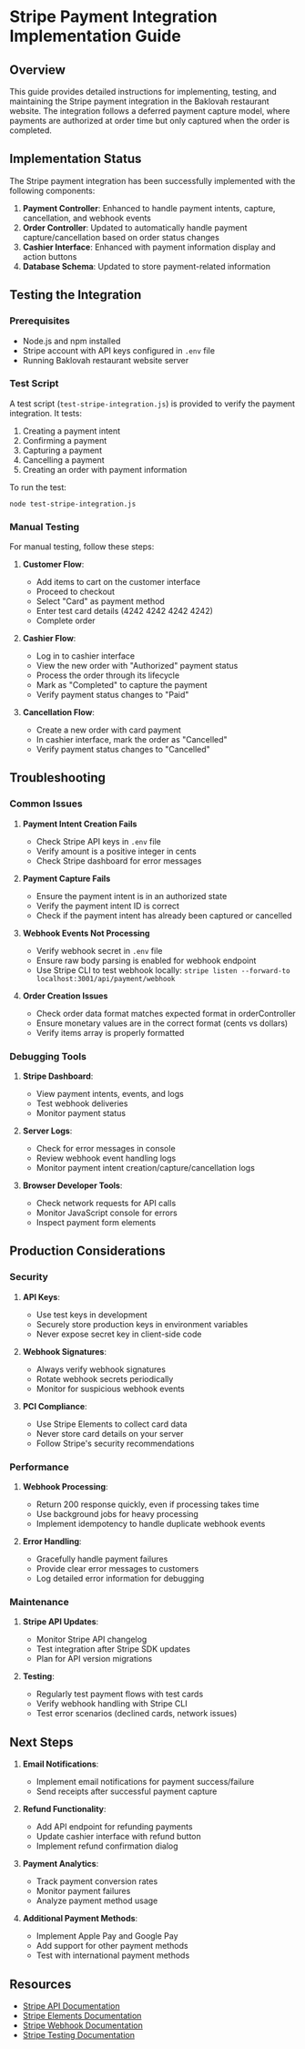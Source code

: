 # Stripe Payment Integration Implementation Guide

## Overview

This guide provides detailed instructions for implementing, testing, and maintaining the Stripe payment integration in the Baklovah restaurant website. The integration follows a deferred payment capture model, where payments are authorized at order time but only captured when the order is completed.

## Implementation Status

The Stripe payment integration has been successfully implemented with the following components:

1. **Payment Controller**: Enhanced to handle payment intents, capture, cancellation, and webhook events
2. **Order Controller**: Updated to automatically handle payment capture/cancellation based on order status changes
3. **Cashier Interface**: Enhanced with payment information display and action buttons
4. **Database Schema**: Updated to store payment-related information

## Testing the Integration

### Prerequisites

- Node.js and npm installed
- Stripe account with API keys configured in `.env` file
- Running Baklovah restaurant website server

### Test Script

A test script (`test-stripe-integration.js`) is provided to verify the payment integration. It tests:

1. Creating a payment intent
2. Confirming a payment
3. Capturing a payment
4. Cancelling a payment
5. Creating an order with payment information

To run the test:
```
node test-stripe-integration.js
```

### Manual Testing

For manual testing, follow these steps:

1. **Customer Flow**:
   - Add items to cart on the customer interface
   - Proceed to checkout
   - Select "Card" as payment method
   - Enter test card details (4242 4242 4242 4242)
   - Complete order

2. **Cashier Flow**:
   - Log in to cashier interface
   - View the new order with "Authorized" payment status
   - Process the order through its lifecycle
   - Mark as "Completed" to capture the payment
   - Verify payment status changes to "Paid"

3. **Cancellation Flow**:
   - Create a new order with card payment
   - In cashier interface, mark the order as "Cancelled"
   - Verify payment status changes to "Cancelled"

## Troubleshooting

### Common Issues

1. **Payment Intent Creation Fails**
   - Check Stripe API keys in `.env` file
   - Verify amount is a positive integer in cents
   - Check Stripe dashboard for error messages

2. **Payment Capture Fails**
   - Ensure the payment intent is in an authorized state
   - Verify the payment intent ID is correct
   - Check if the payment intent has already been captured or cancelled

3. **Webhook Events Not Processing**
   - Verify webhook secret in `.env` file
   - Ensure raw body parsing is enabled for webhook endpoint
   - Use Stripe CLI to test webhook locally: `stripe listen --forward-to localhost:3001/api/payment/webhook`

4. **Order Creation Issues**
   - Check order data format matches expected format in orderController
   - Ensure monetary values are in the correct format (cents vs dollars)
   - Verify items array is properly formatted

### Debugging Tools

1. **Stripe Dashboard**:
   - View payment intents, events, and logs
   - Test webhook deliveries
   - Monitor payment status

2. **Server Logs**:
   - Check for error messages in console
   - Review webhook event handling logs
   - Monitor payment intent creation/capture/cancellation logs

3. **Browser Developer Tools**:
   - Check network requests for API calls
   - Monitor JavaScript console for errors
   - Inspect payment form elements

## Production Considerations

### Security

1. **API Keys**:
   - Use test keys in development
   - Securely store production keys in environment variables
   - Never expose secret key in client-side code

2. **Webhook Signatures**:
   - Always verify webhook signatures
   - Rotate webhook secrets periodically
   - Monitor for suspicious webhook events

3. **PCI Compliance**:
   - Use Stripe Elements to collect card data
   - Never store card details on your server
   - Follow Stripe's security recommendations

### Performance

1. **Webhook Processing**:
   - Return 200 response quickly, even if processing takes time
   - Use background jobs for heavy processing
   - Implement idempotency to handle duplicate webhook events

2. **Error Handling**:
   - Gracefully handle payment failures
   - Provide clear error messages to customers
   - Log detailed error information for debugging

### Maintenance

1. **Stripe API Updates**:
   - Monitor Stripe API changelog
   - Test integration after Stripe SDK updates
   - Plan for API version migrations

2. **Testing**:
   - Regularly test payment flows with test cards
   - Verify webhook handling with Stripe CLI
   - Test error scenarios (declined cards, network issues)

## Next Steps

1. **Email Notifications**:
   - Implement email notifications for payment success/failure
   - Send receipts after successful payment capture

2. **Refund Functionality**:
   - Add API endpoint for refunding payments
   - Update cashier interface with refund button
   - Implement refund confirmation dialog

3. **Payment Analytics**:
   - Track payment conversion rates
   - Monitor payment failures
   - Analyze payment method usage

4. **Additional Payment Methods**:
   - Implement Apple Pay and Google Pay
   - Add support for other payment methods
   - Test with international payment methods

## Resources

- [Stripe API Documentation](https://stripe.com/docs/api)
- [Stripe Elements Documentation](https://stripe.com/docs/stripe-js)
- [Stripe Webhook Documentation](https://stripe.com/docs/webhooks)
- [Stripe Testing Documentation](https://stripe.com/docs/testing)
